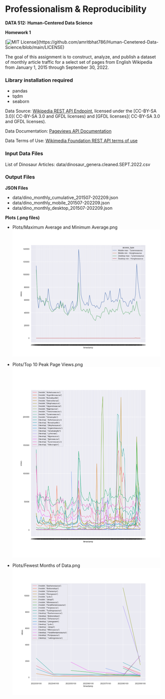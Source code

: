 # Professionalism & Reproducibility

**DATA 512: Human-Centered Data Science**

**Homework 1**

[![MIT License](https://img.shields.io/apm/l/atomic-design-ui.svg?)](https://github.com/amritbhat786/Human-Cenetered-Data-Science/blob/main/LICENSE)

The goal of this assignment is to construct, analyze, and publish a dataset of monthly article traffic for a select set of pages from English Wikipedia from January 1, 2015 through September 30, 2022.

### Library installation required
 - pandas
 - tqdm
 - seaborn


Data Source: [Wikipedia REST API Endpoint](https://wikimedia.org/api/rest_v1/#/Pageviews%20data/get_metrics_pageviews_per_article__project___access___agent___article___granularity___start___end_), licensed under the [CC-BY-SA 3.0]( CC-BY-SA 3.0 and GFDL licenses) and [GFDL licenses]( CC-BY-SA 3.0 and GFDL licenses).

Data Documentation: [Pageviews API Documentation](https://wikitech.wikimedia.org/wiki/Analytics/AQS/Pageviews)

Data Terms of Use: [Wikimedia Foundation REST API terms of use](https://www.mediawiki.org/wiki/REST_API#Terms_and_conditions)

### Input Data Files
List of Dinosaur Articles: data/dinosaur_genera.cleaned.SEPT.2022.csv

### Output Files

**JSON Files**
- data/dino_monthly_cumulative_201507-202209.json
- data/dino_monthly_mobile_201507-202209.json
- data/dino_monthly_desktop_201507-202209.json

**Plots (.png files)**

- Plots/Maximum Average and Minimum Average.png
![Maximum Average and Minimum Average.](https://github.com/amritbhat786/Human-Cenetered-Data-Science/blob/main/data-512-homework_1/results/Max_Min_Average_plot.png)

- Plots/Top 10 Peak Page Views.png
![Top 10 Peak Page Views](https://github.com/amritbhat786/Human-Cenetered-Data-Science/blob/main/data-512-homework_1/results/Top_10_Peak_Page_Views_plot.png)

- Plots/Fewest Months of Data.png
![Fewest Months of Data](https://github.com/amritbhat786/Human-Cenetered-Data-Science/blob/main/data-512-homework_1/results/Fewest_months_plot.png)
